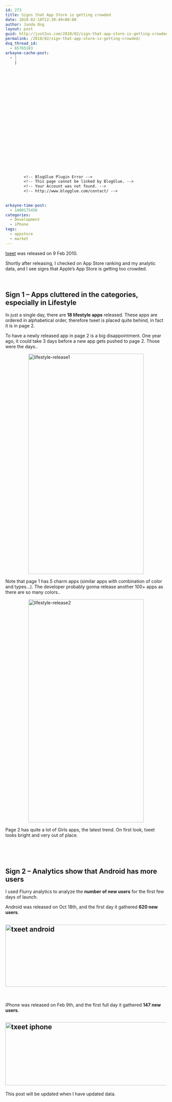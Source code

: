 ```yaml
---
id: 273
title: Signs that App Store is getting crowded
date: 2010-02-10T22:39:49+00:00
author: Junda Ong
layout: post
guid: http://just2us.com/2010/02/sign-that-app-store-is-getting-crowded/
permalink: /2010/02/sign-that-app-store-is-getting-crowded/
dsq_thread_id:
  - 65765183
arkayne-cache-post:
  - |
    |
        
        
        
        
        
        
        
        
        
        
        
        
        
        
        
        
        
        
        
        
        
        
        
        <!-- BlogGlue Plugin Error -->
        <!-- This page cannot be linked by BlogGlue. -->
        <!-- Your Account was not found. -->
        <!-- http://www.blogglue.com/contact/ -->
        
        
arkayne-time-post:
  - 1400175456
categories:
  - Development
  - iPhone
tags:
  - appstore
  - market
---
```

<a href="http://txeet.com" onclick="__gaTracker('send', 'event', 'outbound-article', 'http://txeet.com', 'txeet');">txeet</a> was released on 9 Feb 2010. 

Shortly after releasing, I checked on App Store ranking and my analytic data, and I see signs that Apple’s App Store is getting too crowded.

&#160;

<!--more-->


  


## Sign 1 – Apps cluttered in the categories, especially in Lifestyle

In just a single day, there are **18 lifestyle apps** released. These apps are ordered in alphabetical order, therefore txeet is placed quite behind, in fact it is in page 2. 

To have a newly released app in page 2 is a big disappointment. One year ago, it could take 3 days before a new app gets pushed to page 2. Those were the days..

<a href="http://just2us.com/wp-content/uploads/2010/02/lifestylerelease1.jpg" onclick="__gaTracker('send', 'event', 'outbound-article', 'http://just2us.com/wp-content/uploads/2010/02/lifestylerelease1.jpg', '');"><img title="lifestyle-release1" style="border-top-width: 0px; display: block; border-left-width: 0px; float: none; border-bottom-width: 0px; margin-left: auto; margin-right: auto; border-right-width: 0px" height="688" alt="lifestyle-release1" src="http://just2us.com/wp-content/uploads/2010/02/lifestylerelease1_thumb.jpg" width="360" border="0" /></a>

Note that page 1 has 5 charm apps (similar apps with combination of color and types…). The developer probably gonna release another 100+ apps as there are so many colors..

 <img title="lifestyle-release2" style="border-top-width: 0px; display: block; border-left-width: 0px; float: none; border-bottom-width: 0px; margin-left: auto; margin-right: auto; border-right-width: 0px" height="697" alt="lifestyle-release2" src="http://just2us.com/wp-content/uploads/2010/02/lifestylerelease2_thumb.jpg" width="360" border="0" />

Page 2 has quite a lot of Girls apps, the latest trend. On first look, txeet looks bright and very out of place.

&#160;

&#160;

## Sign 2 – Analytics show that Android has more users

I used Flurry analytics to analyze the **number of new users** for the first few days of launch.

Android was released on Oct 18th, and the first day it gathered **620 new users**.

## <a href="http://just2us.com/wp-content/uploads/2010/02/txeetandroid.png" onclick="__gaTracker('send', 'event', 'outbound-article', 'http://just2us.com/wp-content/uploads/2010/02/txeetandroid.png', '');"><img title="txeet android" style="border-top-width: 0px; display: inline; border-left-width: 0px; border-bottom-width: 0px; border-right-width: 0px" height="194" alt="txeet android" src="http://just2us.com/wp-content/uploads/2010/02/txeetandroid_thumb.png" width="659" border="0" /></a>

&#160;

iPhone was released on Feb 9th, and the first full day it gathered **147 new users**. </p> 

## <a href="http://just2us.com/wp-content/uploads/2010/02/txeetiphone.png" onclick="__gaTracker('send', 'event', 'outbound-article', 'http://just2us.com/wp-content/uploads/2010/02/txeetiphone.png', '');"><img title="txeet iphone" style="border-top-width: 0px; display: inline; border-left-width: 0px; border-bottom-width: 0px; border-right-width: 0px" height="197" alt="txeet iphone" src="http://just2us.com/wp-content/uploads/2010/02/txeetiphone_thumb.png" width="659" border="0" /></a> 

This post will be updated when I have updated data.

<div style="font-size:0px;height:0px;line-height:0px;margin:0;padding:0;clear:both">
</div>